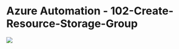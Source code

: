 # Azure Automation - 102-Create-Resource-Storage-Group 
<a href="https://portal.azure.com/#create/Microsoft.Template/uri/https%3A%2F%2Fraw.githubusercontent.com%2Fvys99AZBuild%2FAzureAutomation%2Fmaster%2F102-Create-Resource-Storage-Group%2Fazuredeploy.json" target="_blank">
   <img src="http://azuredeploy.net/deploybutton.png"/>
</a>
